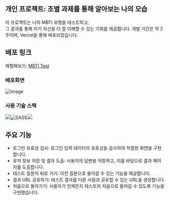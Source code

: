 
## 개인 프로젝트: 조별 과제를 통해 알아보는 나의 모습
이 프로젝트는 나의 MBTI 유형을 테스트하고, <br>
그 결과를 통해 자기 자신을 더 잘 이해할 수 있는 기회를 제공합니다. 개발 기간은 약 2주이며, Vercel을 통해 배포되었습니다.

## 배포 링크
체험해보기: [MBTI Test](https://mbti-test-alpha.vercel.app/)


### 배포화면

![Image](https://github.com/user-attachments/assets/5322dec7-3d3d-4ebe-9b89-02d36265a29e)

### 사용 기술 스택
<img src="https://img.shields.io/badge/React.js-58c3cc?style=flat-square&logo=React&logoColor=white"/><img alt="SASS" src ="https://img.shields.io/badge/SASS-CC6699.svg?&style=flat-square&logo=Sass&logoColor=white"/><img src="https://img.shields.io/badge/git-F05032?style=flat-square&logo=git&logoColor=white">


## 주요 기능
- 로그인 유효성 검사: 로그인 입력 데이터의 유효성을 검사하여 적절한 화면을 구현합니다.
- 유저 정보 저장 및 결과 도출: 사용자의 답변을 저장하고, 이를 바탕으로 결과 페이지를 도출합니다.
- 테스트 질문지 뒤로 가기: 이전 질문으로 돌아갈 수 있는 기능을 제공합니다.
- 결과 URL 공유하기: 테스트 결과를 다른 사람과 공유할 수 있는 URL을 생성합니다.
- 처음으로 돌아가기: 사용자가 언제든지 테스트의 처음으로 돌아갈 수 있도록 기능을 구현했습니다.
